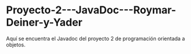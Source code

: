 # Proyecto-2---JavaDoc---Roymar-Deiner-y-Yader
Aquí se encuentra el Javadoc del proyecto 2 de programación orientada a objetos. 
